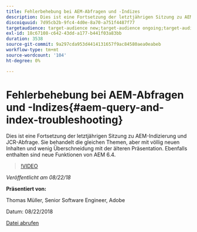 ```yaml
---
title: Fehlerbehebung bei AEM-Abfragen und -Indizes
description: Dies ist eine Fortsetzung der letztjährigen Sitzung zu AEM-Indizierung und JCR-Abfrage (Link unten). Sie behandelt die gleichen Themen, aber mit völlig neuen Inhalten und wenig Überschneidung mit der älteren Präsentation. Ebenfalls enthalten sind neue Funktionen von AEM 6.4.
discoiquuid: 7d95cb2b-9fc4-4d0e-8a70-a751f4487f77
targetaudience: target-audience new;target-audience ongoing;target-audience upgrader
exl-id: 18c67108-c642-43dd-a177-b441f03a83bb
duration: 3538
source-git-commit: 9a297cda953d4414131657f9ac84580aea0eabeb
workflow-type: tm+mt
source-wordcount: '104'
ht-degree: 0%

---
```


# Fehlerbehebung bei AEM-Abfragen und -Indizes{#aem-query-and-index-troubleshooting}

Dies ist eine Fortsetzung der letztjährigen Sitzung zu AEM-Indizierung und JCR-Abfrage. Sie behandelt die gleichen Themen, aber mit völlig neuen Inhalten und wenig Überschneidung mit der älteren Präsentation. Ebenfalls enthalten sind neue Funktionen von AEM 6.4.

>[!VIDEO](https://video.tv.adobe.com/v/23429/?quality=0)

*Veröffentlicht am 08/22/18*

**Präsentiert von:**

Thomas Müller, Senior Software Engineer, Adobe

Datum: 08/22/2018

[Datei abrufen](assets/aem-gems-aem-queryandindextroubleshooting-08222018.pdf)
<!--
[Get back to the Overview](https://helpx.adobe.com/experience-manager/kt/eseminars/gems/aem-index.html)
-->
